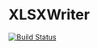 # XLSXWriter
[![Build Status](https://travis-ci.com/Fizick1/Nopl.svg?branch=master)](https://travis-ci.com/Fizick1/Nopl)
